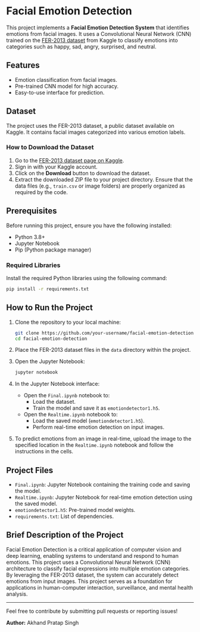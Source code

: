 # Facial Emotion Detection

This project implements a **Facial Emotion Detection System** that identifies emotions from facial images. It uses a Convolutional Neural Network (CNN) trained on the [FER-2013 dataset](https://www.kaggle.com/datasets/msambare/fer2013) from Kaggle to classify emotions into categories such as happy, sad, angry, surprised, and neutral.

## Features
- Emotion classification from facial images.
- Pre-trained CNN model for high accuracy.
- Easy-to-use interface for prediction.

## Dataset
The project uses the FER-2013 dataset, a public dataset available on Kaggle. It contains facial images categorized into various emotion labels.

### How to Download the Dataset
1. Go to the [FER-2013 dataset page on Kaggle](https://www.kaggle.com/datasets/msambare/fer2013).
2. Sign in with your Kaggle account.
3. Click on the **Download** button to download the dataset.
4. Extract the downloaded ZIP file to your project directory. Ensure that the data files (e.g., `train.csv` or image folders) are properly organized as required by the code.

## Prerequisites
Before running this project, ensure you have the following installed:
- Python 3.8+
- Jupyter Notebook
- Pip (Python package manager)

### Required Libraries
Install the required Python libraries using the following command:
```bash
pip install -r requirements.txt
```

## How to Run the Project
1. Clone the repository to your local machine:
   ```bash
   git clone https://github.com/your-username/facial-emotion-detection.git
   cd facial-emotion-detection
   ```

2. Place the FER-2013 dataset files in the `data` directory within the project.

3. Open the Jupyter Notebook:
   ```bash
   jupyter notebook
   ```

4. In the Jupyter Notebook interface:
   - Open the `Final.ipynb` notebook to:
     - Load the dataset.
     - Train the model and save it as `emotiondetector1.h5`.
   - Open the `Realtime.ipynb` notebook to:
     - Load the saved model (`emotiondetector1.h5`).
     - Perform real-time emotion detection on input images.

5. To predict emotions from an image in real-time, upload the image to the specified location in the `Realtime.ipynb` notebook and follow the instructions in the cells.

## Project Files
- `Final.ipynb`: Jupyter Notebook containing the training code and saving the model.
- `Realtime.ipynb`: Jupyter Notebook for real-time emotion detection using the saved model.
- `emotiondetector1.h5`: Pre-trained model weights.
- `requirements.txt`: List of dependencies.

## Brief Description of the Project
Facial Emotion Detection is a critical application of computer vision and deep learning, enabling systems to understand and respond to human emotions. This project uses a Convolutional Neural Network (CNN) architecture to classify facial expressions into multiple emotion categories. By leveraging the FER-2013 dataset, the system can accurately detect emotions from input images. This project serves as a foundation for applications in human-computer interaction, surveillance, and mental health analysis.

---
Feel free to contribute by submitting pull requests or reporting issues!

**Author:** Akhand Pratap Singh
